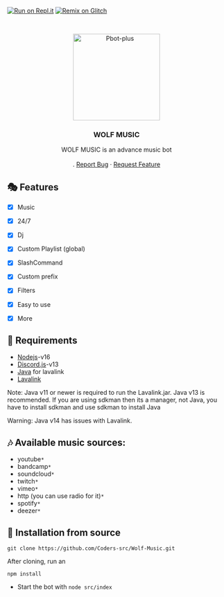 [![Run on Repl.it](https://repl.it/badge/github.com/Coders-src/Wolf-Music)](https://repl.it/github.com/Coders-src/Wolf-Music)
[![Remix on Glitch](https://cdn.glitch.com/2703baf2-b643-4da7-ab91-7ee2a2d00b5b%2Fremix-button.svg)](https://glitch.com/edit/#!/import/github.com/Coders-src/Wolf-Music)


<!-- PROJECT LOGO -->
<br />
<p align="center">
  <a href="https://github.com/Coders-src/Wolf-Music">
    <img src="https://media.discordapp.net/attachments/967489232052564110/976494101346258944/unknown.png" alt="Pbot-plus" width="200" height="200">
  </a>

  <h3 align="center">WOLF MUSIC</h3>

  <p align="center">
    WOLF MUSIC is an advance music bot
   <br />
    <br />
  .
    <a href="https://github.com/Coders-src/Wolf-Music/issues">Report Bug</a>
    ·
    <a href="https://github.com/Coders-src/Wolf-Music/issues">Request Feature</a>
  </p>
</p>


## 🎭 Features
- [x] Music
- [x] 24/7
- [x] Dj 
- [x] Custom Playlist (global)
- [x] SlashCommand
- [x] Custom prefix
- [x] Filters
- [x] Easy to use
- [x] More


## 📎 Requirements
* [Nodejs](https://nodejs.org/en/)-v16 
* [Discord.js](https://github.com/discordjs/discord.js/)-v13
* [Java](https://adoptopenjdk.net/) for lavalink
* [Lavalink](https://ci.fredboat.com/viewLog.html?buildId=lastSuccessful&buildTypeId=Lavalink_Build&tab=artifacts&guest=1)

Note: Java v11 or newer is required to run the Lavalink.jar. Java v13 is recommended. If you are using sdkman then its a manager, not Java, you have to install sdkman and use sdkman to install Java

Warning: Java v14 has issues with Lavalink.


## 🎶 Available music sources:

- youtube`*`
- bandcamp`*`
- soundcloud`*`
- twitch`*`
- vimeo`*`
- http (you can use radio for it)`*`
- spotify`*`
- deezer`*`


<!-- INSTALL -->
## 🚀 Installation from source
```
git clone https://github.com/Coders-src/Wolf-Music.git
```
After cloning, run an
```
npm install
```
* Start the bot with `node src/index`


